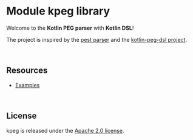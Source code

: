 # Module kpeg library

Welcome to the **Kotlin PEG parser** with **Kotlin DSL**!

The project is inspired by the [pest parser](https://pest.rs/) and the [kotlin-peg-dsl project](https://github.com/mikaelhg/kotlin-peg-dsl).

<br/>


## Resources

<!--- [User guide](https://github.com/AzimMuradov/kpeg/blob/master/docs/user-guide.md)-->
- [Examples](https://github.com/AzimMuradov/kpeg/blob/master/examples)
<!--- KDOC -->

<br/>


## License

kpeg is released under the [Apache 2.0 license](https://github.com/AzimMuradov/kpeg/blob/master/LICENSE).
